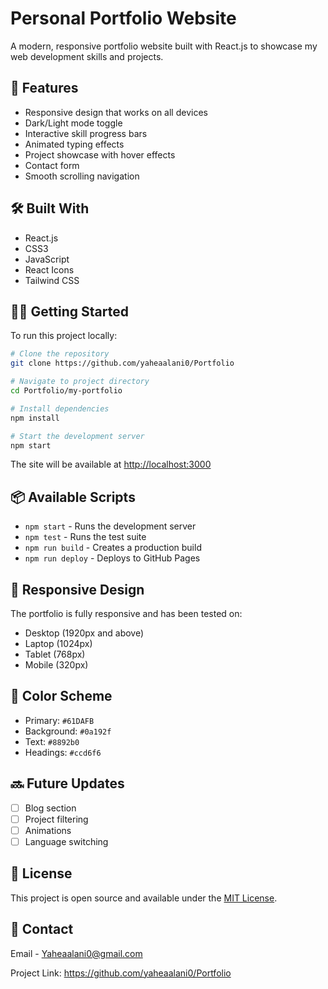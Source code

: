 # Personal Portfolio Website

A modern, responsive portfolio website built with React.js to showcase my web development skills and projects.

## 🚀 Features

- Responsive design that works on all devices
- Dark/Light mode toggle
- Interactive skill progress bars
- Animated typing effects
- Project showcase with hover effects
- Contact form
- Smooth scrolling navigation

## 🛠️ Built With

- React.js
- CSS3
- JavaScript
- React Icons
- Tailwind CSS

## 🏃‍♂️ Getting Started

To run this project locally:

```bash
# Clone the repository
git clone https://github.com/yaheaalani0/Portfolio

# Navigate to project directory
cd Portfolio/my-portfolio

# Install dependencies
npm install

# Start the development server
npm start
```

The site will be available at [http://localhost:3000](http://localhost:3000)

## 📦 Available Scripts

- `npm start` - Runs the development server
- `npm test` - Runs the test suite
- `npm run build` - Creates a production build
- `npm run deploy` - Deploys to GitHub Pages

## 📱 Responsive Design

The portfolio is fully responsive and has been tested on:
- Desktop (1920px and above)
- Laptop (1024px)
- Tablet (768px)
- Mobile (320px)

## 🎨 Color Scheme

- Primary: `#61DAFB`
- Background: `#0a192f`
- Text: `#8892b0`
- Headings: `#ccd6f6`

## 🔜 Future Updates

- [ ] Blog section
- [ ] Project filtering
- [ ] Animations
- [ ] Language switching

## 📝 License

This project is open source and available under the [MIT License](LICENSE).

## 📧 Contact

Email - Yaheaalani0@gmail.com

Project Link: https://github.com/yaheaalani0/Portfolio
